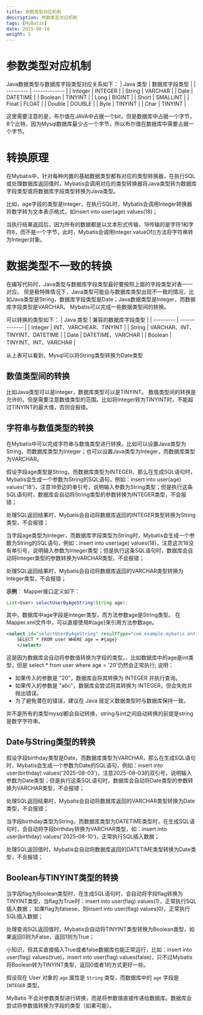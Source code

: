 ```yaml
---
title: 参数类型对应机制
description: 参数类型对应机制
tags: [MyBatis]
date: 2025-08-10
weight: 5
---
```


# 参数类型对应机制
Java数据类型与数据库字段类型对应关系如下：
| Java 类型 | 数据库字段类型 |
| --------- | ------------- |
| Integer       | INTEGER       |
| String    | VARCHAR       |
| Date      | DATETIME          |
| Boolean   | TINYINT       |
| Long      | BIGINT        |
| Short      | SMALLINT         |
| Float      | FLOAT          |
| Double      | DOUBLE          |
| Byte      | TINYINT          |
| Char      | TINYINT          |

这里需要注意的是，布尔值在JAVA中占据一个bit，但是数据库中占据一个字节，8个比特，因为Mysql数据库最少占一个字节，所以布尔值在数据库中需要占据一个字节。

# 转换原理
在Mybatis中，针对每种内置的基础数据类型都有对应的类型转换器，在执行SQL或处理数据库返回值时，Mybatis会调用对应的类型转换器将Java类型转为数据库字段类型或将数据库字段类型转换为Java类型。

比如，age字段的类型是Integer，在执行SQL时，Mybatis会调用Integer转换器将数字转为文本表示格式，如insert into user(age) values(18)；

当执行结果返回后，因为所有的数据都是以文本形式传输，18传输的是字符1和字符8，而不是一个字节，此时，Mybatis会调用Integer.valueOf()方法将字符串转为Integer对象。

# 数据类型不一致的转换
在编写代码时，Java类型与数据库字段类型最好要按照上面的字段类型对表一一对应。
但是极特殊情况下，Java类型可能会与数据库类型出现不一致的情况，比如Java类型是String，数据库字段类型是Date；Java数据类型是Integer，而数据库字段类型是VARCHAR。
Mybatis可以完成一些数据类型间的转换。

可以转换的类型如下：
| Java 类型 | 兼容的数据库字段类型 |
| --------- | ------------- |
| Integer       | INT、VARCHEAR、TINYINT      |
| String    | VARCHAR、INT、TINYINT、DATETIME   |
| Date      | DATETIME、VARCHAR        |
| Boolean   | TINYINT、INT、VARCHAR      |

从上表可以看到，Mysql可以将String类型转换为Date类型

## 数值类型间的转换
比如Java类型可以是Integer，数据库类型可以是TINYINT。
数值类型间的转换是允许的，但是需要注意数值类型的范围。比如将Integer转为TINYINT时，不能超过TINYINT的最大值，否则会报错。


## 字符串与数值类型的转换
在Mybatis中可以完成字符串与数值类型进行转换，比如可以设置Java类型为String，而数据库类型为Integer；也可以设置Java类型为Integer，而数据库类型为VARCHAR。

假设字段age类型是String，而数据库类型为INTEGER，那么在生成SQL语句时，Mybatis会生成一个参数为String的SQL语句，例如：insert into user(age) values('18')，注意18旁边的单引号，说明输入参数为String类型；但是执行这条SQL语句时，数据库会自动将String类型的参数转换为INTEGER类型，不会报错；

处理SQL返回结果时，Mybatis会自动将数据库返回的INTEGER类型转换为String类型，不会报错；

当字段age类型为Integer，而数据库字段类型为String时，Mybatis会生成一个参数为String的SQL语句，例如：insert into user(age) values(18)，注意这次18没有单引号，说明输入参数为Integer类型；但是执行这条SQL语句时，数据库会自动将Integer类型的参数转换为VARCHAR类型，不会报错；

处理SQL返回结果时，Mybatis会自动将数据库返回的VARCHAR类型转换为Integer类型，不会报错；

**示例**：
Mapper接口定义如下：
```java
List<User> selectUserByAgeString(String age);
```
其中，数据库中age字段是Integer类型，而方法参数age是String类型。
在Mapper.xml文件中，可以直接使用#{age}来引用方法参数age。
```xml
<select id="selectUserByAgeString" resultType="com.example.mybatis.entity.User">
    SELECT * FROM user WHERE age = #{age}
    </select>
```

这是因为数据库会自动将参数值转换为字段的类型。，比如数据库中的age是int类型，但是 select * from user where age = '20'仍然会正常执行;
说明：
* 如果传入的参数是 "20"，数据库会将其转换为 INTEGER 并执行查询。
* 如果传入的参数是 "abc"，数据库会尝试将其转换为 INTEGER，但会失败并抛出错误。
* 为了避免潜在的错误，建议在 Java 层定义数据类型时与数据库保持一致。


并不是所有的类型mysql都会自动转换，string与int之间自动转换的前提是string是数字字符串。


## Date与String类型的转换
假设字段birthday类型是Date，而数据库类型为VARCHAR，那么在生成SQL语句时，Mybatis会生成一个参数为Date的SQL语句，例如：insert into user(birthday) values('2025-08-03')，注意2025-08-03的双引号，说明输入参数为Date类型；但是执行这条SQL语句时，数据库会自动将Date类型的参数转换为VARCHAR类型，不会报错；

处理SQL返回结果时，Mybatis会自动将数据库返回的VARCHAR类型转换为Date类型，不会报错；

当字段birthday类型为String，而数据库类型为DATETIME类型时，在生成SQL语句时，会自动将字段birthday转换为VARCHAR类型，如：insert into user(birthday) values('2025-08-10')，正常执行SQL插入数据；

处理SQL返回值时，Mybatis会自动将数据库返回的DATETIME类型转换为Date类型，不会报错；


## Boolean与TINYINT类型的转换
当字段flag为Boolean类型时，在生成SQL语句时，会自动将字段flag转换为TINYINT类型，当flag为True时：insert into user(flag) values(1)，正常执行SQL插入数据；
如果flag为falsese，则insert into user(flag) values(0)，正常执行SQL插入数据；

处理查询SQL返回值时，Mybatis会自动将TINYINT类型转换为Boolean类型，如果返回0则为False，返回1则为True；

小知识，但其实直接插入True或者false数据库也能正常运行，比如：insert into user(flag) values(true)，insert into user(flag) values(false)，只不过Mybatis将Boolean转为TINYINT类型，返回0或者1的方式更好一些。


假设现在 User 对象的 `age` 属性是 `String` 类型，而数据库中的 `age` 字段是 `INTEGER` 类型。

MyBatis 不会对参数类型进行转换，而是将参数值直接传递给数据库。数据库会尝试将参数值转换为字段的类型（如果可能）。